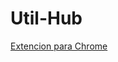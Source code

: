 # Util-Hub

[ Extencion para Chrome ](https://chrome.google.com/webstore/detail/util-hub/bejdbiknjfcgcllbcfgamogcefnojoak?hl=es&authuser=0)
